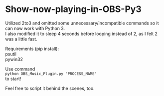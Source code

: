# Show-now-playing-in-OBS-Py3
Utilized 2to3 and omitted some unnecessary/incompatible commands so it can now work with Python 3.<br>
I also modified it to sleep 4 seconds before looping instead of 2, as I felt 2 was a little fast.

Requirements (pip install):<br>
psutil<br>
pywin32

Use command<br>
`python OBS_Music_Plugin.py "PROCESS_NAME"`<br>
to start!

Feel free to script it behind the scenes, too.
